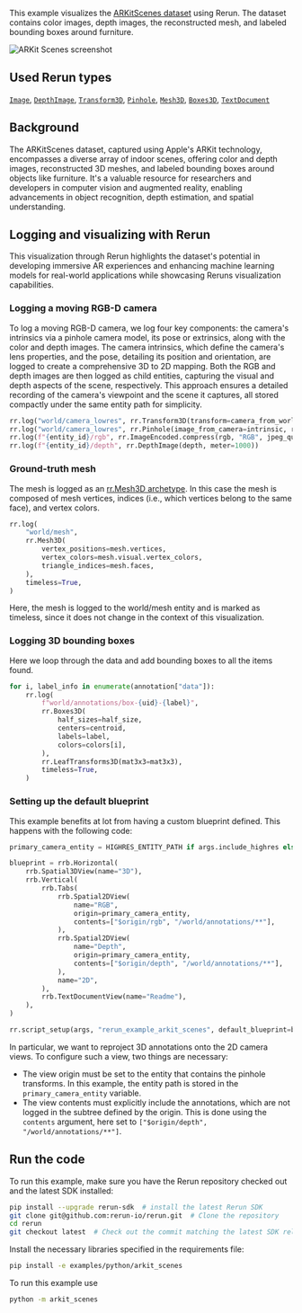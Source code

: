 <!--[metadata]
title = "ARKit scenes"
tags = ["2D", "3D", "Depth", "Mesh", "Object detection", "Pinhole camera", "Blueprint"]
thumbnail = "https://static.rerun.io/arkit-scenes/6d920eaa42fb86cfd264d47180ecbecbb6dd3e09/480w.png"
thumbnail_dimensions = [480, 480]
channel = "main"
-->

This example visualizes the [ARKitScenes dataset](https://github.com/apple/ARKitScenes/) using Rerun.
The dataset contains color images, depth images, the reconstructed mesh, and labeled bounding boxes around furniture.

<picture data-inline-viewer="examples/arkit_scenes">
  <source media="(max-width: 480px)" srcset="https://static.rerun.io/arkit_scenes/fb9ec9e8d965369d39d51b17fc7fc5bae6be10cc/480w.png">
  <source media="(max-width: 768px)" srcset="https://static.rerun.io/arkit_scenes/fb9ec9e8d965369d39d51b17fc7fc5bae6be10cc/768w.png">
  <source media="(max-width: 1024px)" srcset="https://static.rerun.io/arkit_scenes/fb9ec9e8d965369d39d51b17fc7fc5bae6be10cc/1024w.png">
  <source media="(max-width: 1200px)" srcset="https://static.rerun.io/arkit_scenes/fb9ec9e8d965369d39d51b17fc7fc5bae6be10cc/1200w.png">
  <img src="https://static.rerun.io/arkit_scenes/fb9ec9e8d965369d39d51b17fc7fc5bae6be10cc/full.png" alt="ARKit Scenes screenshot">
</picture>

## Used Rerun types
[`Image`](https://www.rerun.io/docs/reference/types/archetypes/image),
[`DepthImage`](https://www.rerun.io/docs/reference/types/archetypes/depth_image), [`Transform3D`](https://www.rerun.io/docs/reference/types/archetypes/transform3d),
[`Pinhole`](https://www.rerun.io/docs/reference/types/archetypes/pinhole), [`Mesh3D`](https://www.rerun.io/docs/reference/types/archetypes/mesh3d),
[`Boxes3D`](https://www.rerun.io/docs/reference/types/archetypes/boxes3d),
[`TextDocument`](https://www.rerun.io/docs/reference/types/archetypes/text_document)

## Background

The ARKitScenes dataset, captured using Apple's ARKit technology, encompasses a diverse array of indoor scenes, offering color and depth images, reconstructed 3D meshes, and labeled bounding boxes around objects like furniture. It's a valuable resource for researchers and developers in computer vision and augmented reality, enabling advancements in object recognition, depth estimation, and spatial understanding.

## Logging and visualizing with Rerun
This visualization through Rerun highlights the dataset's potential in developing immersive AR experiences and enhancing machine learning models for real-world applications while showcasing Reruns visualization capabilities.

### Logging a moving RGB-D camera
To log a moving RGB-D camera, we log four key components: the camera's intrinsics via a pinhole camera model, its pose or extrinsics, along with the color and depth images. The camera intrinsics, which define the camera's lens properties, and the pose, detailing its position and orientation, are logged to create a comprehensive 3D to 2D mapping. Both the RGB and depth images are then logged as child entities, capturing the visual and depth aspects of the scene, respectively. This approach ensures a detailed recording of the camera's viewpoint and the scene it captures, all stored compactly under the same entity path for simplicity.
```python
rr.log("world/camera_lowres", rr.Transform3D(transform=camera_from_world))
rr.log("world/camera_lowres", rr.Pinhole(image_from_camera=intrinsic, resolution=[w, h]))
rr.log(f"{entity_id}/rgb", rr.ImageEncoded.compress(rgb, "RGB", jpeg_quality=95))
rr.log(f"{entity_id}/depth", rr.DepthImage(depth, meter=1000))
```

### Ground-truth mesh
The mesh is logged as an [rr.Mesh3D archetype](https://www.rerun.io/docs/reference/types/archetypes/mesh3d).
In this case the mesh is composed of mesh vertices, indices (i.e., which vertices belong to the same face), and vertex
colors.
```python
rr.log(
    "world/mesh",
    rr.Mesh3D(
        vertex_positions=mesh.vertices,
        vertex_colors=mesh.visual.vertex_colors,
        triangle_indices=mesh.faces,
    ),
    timeless=True,
)
```
Here, the mesh is logged to the world/mesh entity and is marked as timeless, since it does not change in the context of this visualization.

### Logging 3D bounding boxes
Here we loop through the data and add bounding boxes to all the items found.
```python
for i, label_info in enumerate(annotation["data"]):
    rr.log(
        f"world/annotations/box-{uid}-{label}",
        rr.Boxes3D(
            half_sizes=half_size,
            centers=centroid,
            labels=label,
            colors=colors[i],
        ),
        rr.LeafTransforms3D(mat3x3=mat3x3),
        timeless=True,
    )
```

### Setting up the default blueprint

This example benefits at lot from having a custom blueprint defined. This happens with the following code:

```python
primary_camera_entity = HIGHRES_ENTITY_PATH if args.include_highres else LOWRES_POSED_ENTITY_PATH

blueprint = rrb.Horizontal(
    rrb.Spatial3DView(name="3D"),
    rrb.Vertical(
        rrb.Tabs(
            rrb.Spatial2DView(
                name="RGB",
                origin=primary_camera_entity,
                contents=["$origin/rgb", "/world/annotations/**"],
            ),
            rrb.Spatial2DView(
                name="Depth",
                origin=primary_camera_entity,
                contents=["$origin/depth", "/world/annotations/**"],
            ),
            name="2D",
        ),
        rrb.TextDocumentView(name="Readme"),
    ),
)

rr.script_setup(args, "rerun_example_arkit_scenes", default_blueprint=blueprint)
```

In particular, we want to reproject 3D annotations onto the 2D camera views. To configure such a view, two things are necessary:
- The view origin must be set to the entity that contains the pinhole transforms. In this example, the entity path is stored in the `primary_camera_entity` variable.
- The view contents must explicitly include the annotations, which are not logged in the subtree defined by the origin. This is done using the `contents` argument, here set to `["$origin/depth", "/world/annotations/**"]`.


## Run the code

To run this example, make sure you have the Rerun repository checked out and the latest SDK installed:
```bash
pip install --upgrade rerun-sdk  # install the latest Rerun SDK
git clone git@github.com:rerun-io/rerun.git  # Clone the repository
cd rerun
git checkout latest  # Check out the commit matching the latest SDK release
```

Install the necessary libraries specified in the requirements file:
```bash
pip install -e examples/python/arkit_scenes
```

To run this example use
```bash
python -m arkit_scenes
```

